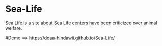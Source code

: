 # Sea-Life
Sea Life is a site about Sea Life centers have been criticized over animal welfare.

#Demo ==>
https://doaa-hindawii.github.io/Sea-Life/
